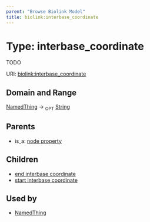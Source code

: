 ```yaml
---
parent: "Browse Biolink Model"
title: biolink:interbase_coordinate
---
```


# Type: interbase_coordinate


TODO

URI: [biolink:interbase_coordinate](https://w3id.org/biolink/vocab/interbase_coordinate)


## Domain and Range

[NamedThing](NamedThing.md) ->  <sub>OPT</sub> [String](types/String.md)

## Parents

 *  is_a: [node property](node_property.md)

## Children

 *  [end interbase coordinate](end_interbase_coordinate.md)
 *  [start interbase coordinate](start_interbase_coordinate.md)

## Used by

 * [NamedThing](NamedThing.md)
